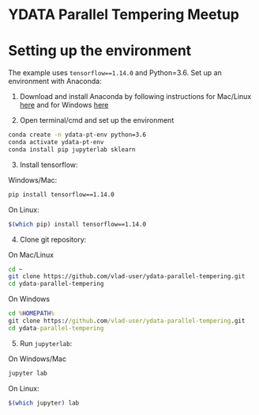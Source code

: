 # YDATA Parallel Tempering Meetup

# Setting up the environment
The example uses `tensorflow==1.14.0` and Python=3.6. 
Set up an environment with Anaconda:

1. Download and install Anaconda by following instructions for Mac/Linux [here](https://www.digitalocean.com/community/tutorials/how-to-install-anaconda-on-ubuntu-18-04-quickstart) and for Windows [here](https://problemsolvingwithpython.com/01-Orientation/01.03-Installing-Anaconda-on-Windows/)

2. Open terminal/cmd and set up the environment
```bash
conda create -n ydata-pt-env python=3.6
conda activate ydata-pt-env
conda install pip jupyterlab sklearn
```
3. Install tensorflow:

Windows/Mac:
```bash
pip install tensorflow==1.14.0
```

On Linux:
```bash
$(which pip) install tensorflow==1.14.0
```

4. Clone git repository:

On Mac/Linux
```bash
cd ~
git clone https://github.com/vlad-user/ydata-parallel-tempering.git
cd ydata-parallel-tempering
```

On Windows
```cmd
cd %HOMEPATH%
git clone https://github.com/vlad-user/ydata-parallel-tempering.git
cd ydata-parallel-tempering
```

5. Run `jupyterlab`:

On Windows/Mac
```bash
jupyter lab
```
On Linux:
```bash
$(which jupyter) lab
```